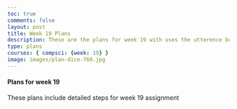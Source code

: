 ```yaml
---
toc: true
comments: false
layout: post
title: Week 19 Plans
description: These are the plans for week 19 with uses the utterence bot
type: plans
courses: { compsci: {week: 19} }
image: images/plan-dice-760.jpg
---
```



#### Plans for week 19
These plans include detailed steps for week 19 assignment
